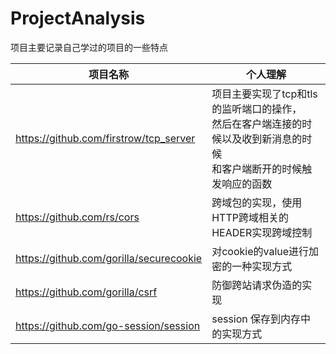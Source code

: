 # ProjectAnalysis
项目主要记录自己学过的项目的一些特点

|  项目名称   | 个人理解  |
|  ----  | ----  |
| https://github.com/firstrow/tcp_server  | 项目主要实现了tcp和tls的监听端口的操作，<br>然后在客户端连接的时候以及收到新消息的时候<br>和客户端断开的时候触发响应的函数 |
| https://github.com/rs/cors   | 跨域包的实现，使用HTTP跨域相关的HEADER实现跨域控制|
| https://github.com/gorilla/securecookie | 对cookie的value进行加密的一种实现方式|
| https://github.com/gorilla/csrf | 防御跨站请求伪造的实现|
| https://github.com/go-session/session | session 保存到内存中的实现方式 |